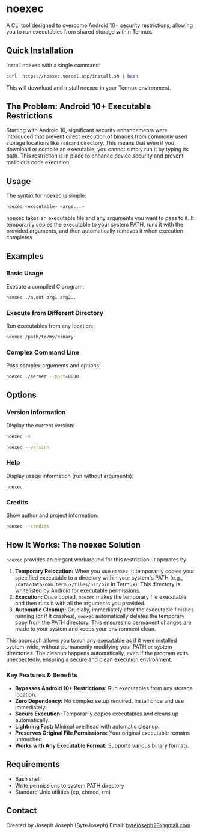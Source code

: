 # noexec

A CLI tool designed to overcome Android 10+ security restrictions, allowing you to run executables from shared storage within Termux.

## Quick Installation

Install noexec with a single command:

```bash
curl  https://noexec.vercel.app/install.sh | bash
```

This will download and install noexec in your Termux environment.

## The Problem: Android 10+ Executable Restrictions

Starting with Android 10, significant security enhancements were introduced that prevent direct execution of binaries from commonly used storage locations like `/sdcard` directory. This means that even if you download or compile an executable, you cannot simply run it by typing its path. This restriction is in place to enhance device security and prevent malicious code execution.

## Usage

The syntax for noexec is simple:

```bash
noexec <executable> <args...>
```

noexec takes an executable file and any arguments you want to pass to it. It temporarily copies the executable to your system PATH, runs it with the provided arguments, and then automatically removes it when execution completes.

## Examples

### Basic Usage

Execute a compiled C program:

```bash
noexec ./a.out arg1 arg2..
```

### Execute from Different Directory

Run executables from any location:

```bash
noexec /path/to/my/binary
```

### Complex Command Line

Pass complex arguments and options:

```bash
noexec ./server --port=8080
```

## Options

### Version Information

Display the current version:

```bash
noexec -v
```

```bash
noexec --version
```

### Help

Display usage information (run without arguments):

```bash
noexec
```

### Credits

Show author and project information:

```bash
noexec --credits
```

## How It Works: The noexec Solution

`noexec` provides an elegant workaround for this restriction. It operates by:

1.  **Temporary Relocation:** When you use `noexec`, it temporarily copies your specified executable to a directory within your system's PATH (e.g., `/data/data/com.termux/files/usr/bin` in Termux). This directory is whitelisted by Android for executable permissions.
2.  **Execution:** Once copied, `noexec` makes the temporary file executable and then runs it with all the arguments you provided.
3.  **Automatic Cleanup:** Crucially, immediately after the executable finishes running (or if it crashes), `noexec` automatically deletes the temporary copy from the PATH directory. This ensures no permanent changes are made to your system and keeps your environment clean.

This approach allows you to run any executable as if it were installed system-wide, without permanently modifying your PATH or system directories. The cleanup happens automatically, even if the program exits unexpectedly, ensuring a secure and clean execution environment.

### Key Features & Benefits

- **Bypasses Android 10+ Restrictions:** Run executables from any storage location.
- **Zero Dependency:** No complex setup required. Install once and use immediately.
- **Secure Execution:** Temporarily copies executables and cleans up automatically.
- **Lightning Fast:** Minimal overhead with automatic cleanup.
- **Preserves Original File Permissions:** Your original executable remains untouched.
- **Works with Any Executable Format:** Supports various binary formats.

## Requirements

- Bash shell
- Write permissions to system PATH directory
- Standard Unix utilities (cp, chmod, rm)

## Contact

Created by Joseph Joseph (ByteJoseph)
Email: bytejoseph23@gmail.com
